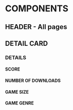# COMPONENTS

## HEADER - All pages

## DETAIL CARD

### DETAILS

#### SCORE

#### NUMBER OF DOWNLOADS

#### GAME SIZE

#### GAME GENRE
